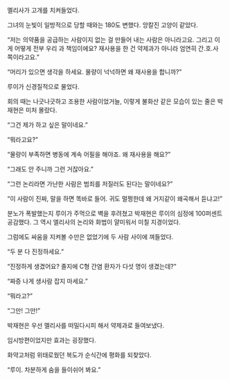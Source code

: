 멜리사가 고개를 치켜들었다.

그녀의 눈빛이 일방적으로 당할 때와는 180도 변했다. 앙칼진 고양이 같았다.

“저는 의약품을 공급하는 사람이지 없는 걸 만들어 내는 사람은 아니라고요. 그리고 이게 어떻게 전부 우리 과 책임이에요? 재사용을 한 건 약제과가 아니라 엄연히 간.호.사 쪽이라고요.”

“머리가 있으면 생각을 하세요. 물량이 넉넉하면 왜 재사용을 합니까?”

루이가 신경질적으로 물었다.

회의 때는 나긋나긋하고 조용한 사람이었거늘, 이렇게 불화산 같은 모습이 있는 줄은 박재현은 미처 몰랐다.

“그건 제가 하고 싶은 말이네요.”

“뭐라고요?”

“물량이 부족하면 병동에 계속 어필을 해야죠. 왜 재사용을 해요?”

“그래도 안 주니까 그런 거잖아요.”

“그런 논리라면 가난한 사람은 범죄를 저질러도 된다는 말이네요?”

“이 사람이 진짜, 말을 하면 똑바로 들어. 귀도 멀쩡한데 왜 거지같이 왜곡해서 듣냐고!”

분노가 폭발했는지 루이가 주먹으로 벽을 후려쳤고 박재현은 루이의 심정에 100퍼센트 공감했다. 그 역시 엘리사의 논리와 화법이 얄미워서 미칠 지경이었다.

그럼에도 싸움을 지켜볼 수만은 없었기에 두 사람 사이에 껴들었다.

“두 분 다 진정하세요.”

“진정하게 생겼어요? 졸지에 C형 간염 환자가 다섯 명이 생겼는데?”

“짜증 나게 생사람 잡지 마세요.”

“뭐라고?”

“그만! 그만!”

박재현은 우선 멜리사를 떠밀다시피 해서 약제과로 들여보냈다.

임시방편이었지만 효과는 굉장했다.

화약고처럼 위태로웠던 복도가 순식간에 평화를 되찾았다.

“루이. 차분하게 숨을 들이쉬어 봐요.”